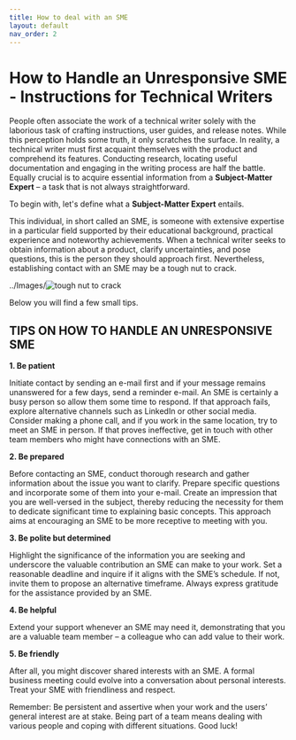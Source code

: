 ```yaml
---
title: How to deal with an SME
layout: default
nav_order: 2
---
```


# How to Handle an Unresponsive SME - Instructions for Technical Writers
People often associate the work of a technical writer solely with the laborious task of crafting instructions, user guides, and release notes. While this perception holds some truth, it only scratches the surface. In reality, a technical writer must first acquaint themselves with the product and comprehend its features. Conducting research, locating useful documentation and engaging in the writing process are half the battle. Equally crucial is to acquire essential information from a **Subject-Matter Expert** – a task that is not always straightforward.

To begin with, let's define what a **Subject-Matter Expert** entails.

This individual, in short called an SME, is someone with extensive expertise in a particular field supported by their educational background, practical experience and noteworthy achievements. When a technical writer seeks to obtain information about a product, clarify uncertainties, and pose questions, this is the person they should approach first. Nevertheless, establishing contact with an SME may be a tough nut to crack.

../Images/![tough nut to crack](https://github.com/ewapajak17/JustTheDocs/assets/144762179/c0cd6958-a480-4684-b9a1-7c9b896e9c2e)

Below you will find a few small tips.

## **TIPS ON HOW TO HANDLE AN UNRESPONSIVE SME**

**1. Be patient**
   
Initiate contact by sending an e-mail first and if your message remains unanswered for a few days, send a reminder e-mail. An SME is certainly a busy person so allow them some time to respond. If that approach fails, explore alternative channels such as LinkedIn or other social media. Consider making a phone call, and if you work in the same location, try to meet an SME in person. If that proves ineffective, get in touch with other team members who might have connections with an SME.

**2. Be prepared**

Before contacting an SME, conduct thorough research and gather information about the issue you want to clarify. Prepare specific questions and incorporate some of them into your e-mail. Create an impression that you are well-versed in the subject, thereby reducing the necessity for them to dedicate significant time to explaining basic concepts. This approach aims at encouraging an SME to be more receptive to meeting with you.

**3. Be polite but determined**

Highlight the significance of the information you are seeking and underscore the valuable contribution an SME can make to your work. Set a reasonable deadline and inquire if it aligns with the SME’s schedule. If not, invite them to propose an alternative timeframe. Always express gratitude for the assistance provided by an SME.

**4. Be helpful**

Extend your support whenever an SME may need it, demonstrating that you are a valuable team member – a colleague who can add value to their work.

**5. Be friendly**

After all, you might discover shared interests with an SME. A formal business meeting could evolve into a conversation about personal interests. Treat your SME with friendliness and respect.

Remember: Be persistent and assertive when your work and the users’ general interest are at stake. Being part of a team means dealing with various people and coping with different situations. Good luck!
